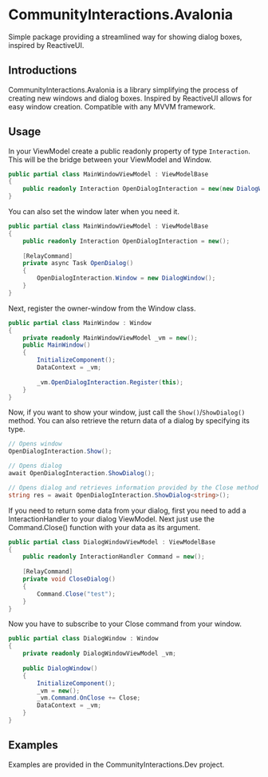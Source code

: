﻿# CommunityInteractions.Avalonia
Simple package providing a streamlined way for showing dialog boxes, inspired by ReactiveUI.

## Introductions
CommunityInteractions.Avalonia is a library simplifying the process of creating new windows and dialog boxes.
Inspired by ReactiveUI allows for easy window creation. Compatible with any MVVM framework.

## Usage
In your ViewModel create a public readonly property of type `Interaction`. This will be the bridge between your ViewModel and Window.
```csharp
public partial class MainWindowViewModel : ViewModelBase
{
	public readonly Interaction OpenDialogInteraction = new(new DialogWindow());
}
```
You can also set the window later when you need it.
```csharp
public partial class MainWindowViewModel : ViewModelBase
{
    public readonly Interaction OpenDialogInteraction = new();
    
    [RelayCommand]
    private async Task OpenDialog()
    {
        OpenDialogInteraction.Window = new DialogWindow();
    }
}
```
Next, register the owner-window from the Window class.
```csharp
public partial class MainWindow : Window
{
	private readonly MainWindowViewModel _vm = new();
	public MainWindow()
	{
		InitializeComponent();
		DataContext = _vm;
		
		_vm.OpenDialogInteraction.Register(this);
	}
}
```
Now, if you want to show your window, just call the `Show()`/`ShowDialog()` method. You can also retrieve the return data of a dialog by specifying its type.
```csharp
// Opens window
OpenDialogInteraction.Show();

// Opens dialog
await OpenDialogInteraction.ShowDialog();

// Opens dialog and retrieves information provided by the Close method of a dialog window (Close(data))
string res = await OpenDialogInteraction.ShowDialog<string>();
```
If you need to return some data from your dialog, first you need to add a InteractionHandler to your dialog ViewModel. Next just use the Command.Close() function with your data as its argument.
```csharp
public partial class DialogWindowViewModel : ViewModelBase
{
	public readonly InteractionHandler Command = new();
	
	[RelayCommand]
	private void CloseDialog()
	{
		Command.Close("test");
	}
}
```
Now you have to subscribe to your Close command from your window.
```csharp
public partial class DialogWindow : Window
{
	private readonly DialogWindowViewModel _vm;
	
	public DialogWindow()
	{
		InitializeComponent();
		_vm = new();
		_vm.Command.OnClose += Close;
		DataContext = _vm;
	}
}
```

## Examples
Examples are provided in the CommunityInteractions.Dev project.